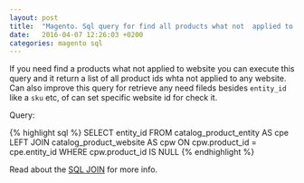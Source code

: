 ```yaml
---
layout: post
title:  "Magento. Sql query for find all products what not  applied to website."
date:   2016-04-07 12:26:03 +0200
categories: magento sql
---
```

If you need find a products what not applied to website you can execute this query and it return a list of all product ids whta not applied to any website.
Can also improve this query for retrieve any need fileds besides `entity_id` like a `sku` etc, of can set specific website id for check it.

Query:

{% highlight sql %}
  SELECT entity_id 
  FROM catalog_product_entity AS cpe 
  LEFT JOIN catalog_product_website AS cpw 
  ON cpw.product_id = cpe.entity_id 
  WHERE cpw.product_id IS NULL
{% endhighlight %}

Read about the [SQL JOIN][sql-join] for more info.

[sql-join]: http://www.w3schools.com/sql/sql_join.asp

